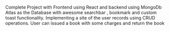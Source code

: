 Complete Project with Frontend using React and backend using
MongoDb Atlas as the Database with awesome searchbar , bookmark
and custom toast functionality.
Implementing a site of the user records using CRUD operations.
User can issued a book with some charges and return the book
